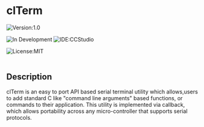 # clTerm

![Version:1.0](https://img.shields.io/badge/Version-1.0-green)

![In Development](https://img.shields.io/badge/Status-In%20Development-orange.svg)
![IDE:CCStudio](https://img.shields.io/badge/IDE-CCStudio-red)

![License:MIT](https://img.shields.io/github/license/adimalla/MQTT-3.1-C?label=License)
<br/>
<br/>


## Description
clTerm is an easy to port API based serial terminal utility which allows,users to add standard C like "command line arguments" based functions, or commands to their application. This utility is implemented via callback, which allows portability across any micro-controller that supports serial protocols.
